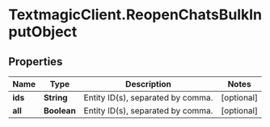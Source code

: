 # TextmagicClient.ReopenChatsBulkInputObject

## Properties
Name | Type | Description | Notes
------------ | ------------- | ------------- | -------------
**ids** | **String** | Entity ID(s), separated by comma. | [optional] 
**all** | **Boolean** | Entity ID(s), separated by comma. | [optional] 


